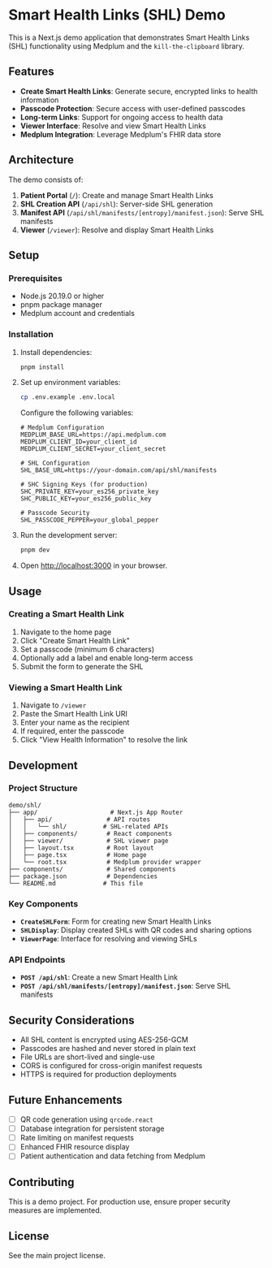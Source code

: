 # Smart Health Links (SHL) Demo

This is a Next.js demo application that demonstrates Smart Health Links (SHL) functionality using Medplum and the `kill-the-clipboard` library.

## Features

- **Create Smart Health Links**: Generate secure, encrypted links to health information
- **Passcode Protection**: Secure access with user-defined passcodes
- **Long-term Links**: Support for ongoing access to health data
- **Viewer Interface**: Resolve and view Smart Health Links
- **Medplum Integration**: Leverage Medplum's FHIR data store

## Architecture

The demo consists of:

1. **Patient Portal** (`/`): Create and manage Smart Health Links
2. **SHL Creation API** (`/api/shl`): Server-side SHL generation
3. **Manifest API** (`/api/shl/manifests/[entropy]/manifest.json`): Serve SHL manifests
4. **Viewer** (`/viewer`): Resolve and display Smart Health Links

## Setup

### Prerequisites

- Node.js 20.19.0 or higher
- pnpm package manager
- Medplum account and credentials

### Installation

1. Install dependencies:
   ```bash
   pnpm install
   ```

2. Set up environment variables:
   ```bash
   cp .env.example .env.local
   ```

   Configure the following variables:
   ```env
   # Medplum Configuration
   MEDPLUM_BASE_URL=https://api.medplum.com
   MEDPLUM_CLIENT_ID=your_client_id
   MEDPLUM_CLIENT_SECRET=your_client_secret
   
   # SHL Configuration
   SHL_BASE_URL=https://your-domain.com/api/shl/manifests
   
   # SHC Signing Keys (for production)
   SHC_PRIVATE_KEY=your_es256_private_key
   SHC_PUBLIC_KEY=your_es256_public_key
   
   # Passcode Security
   SHL_PASSCODE_PEPPER=your_global_pepper
   ```

3. Run the development server:
   ```bash
   pnpm dev
   ```

4. Open [http://localhost:3000](http://localhost:3000) in your browser.

## Usage

### Creating a Smart Health Link

1. Navigate to the home page
2. Click "Create Smart Health Link"
3. Set a passcode (minimum 6 characters)
4. Optionally add a label and enable long-term access
5. Submit the form to generate the SHL

### Viewing a Smart Health Link

1. Navigate to `/viewer`
2. Paste the Smart Health Link URI
3. Enter your name as the recipient
4. If required, enter the passcode
5. Click "View Health Information" to resolve the link

## Development

### Project Structure

```
demo/shl/
├── app/                    # Next.js App Router
│   ├── api/               # API routes
│   │   └── shl/          # SHL-related APIs
│   ├── components/        # React components
│   ├── viewer/            # SHL viewer page
│   ├── layout.tsx         # Root layout
│   ├── page.tsx           # Home page
│   └── root.tsx           # Medplum provider wrapper
├── components/            # Shared components
├── package.json           # Dependencies
└── README.md             # This file
```

### Key Components

- **`CreateSHLForm`**: Form for creating new Smart Health Links
- **`SHLDisplay`**: Display created SHLs with QR codes and sharing options
- **`ViewerPage`**: Interface for resolving and viewing SHLs

### API Endpoints

- **`POST /api/shl`**: Create a new Smart Health Link
- **`POST /api/shl/manifests/[entropy]/manifest.json`**: Serve SHL manifests

## Security Considerations

- All SHL content is encrypted using AES-256-GCM
- Passcodes are hashed and never stored in plain text
- File URLs are short-lived and single-use
- CORS is configured for cross-origin manifest requests
- HTTPS is required for production deployments

## Future Enhancements

- [ ] QR code generation using `qrcode.react`
- [ ] Database integration for persistent storage
- [ ] Rate limiting on manifest requests
- [ ] Enhanced FHIR resource display
- [ ] Patient authentication and data fetching from Medplum

## Contributing

This is a demo project. For production use, ensure proper security measures are implemented.

## License

See the main project license.
